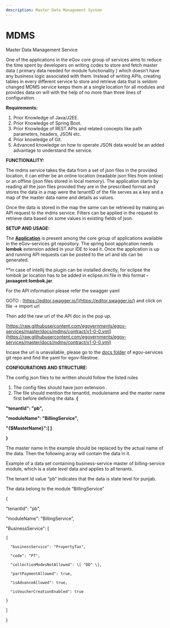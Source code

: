 ```yaml
---
description: Master Data Management System
---
```


# MDMS

Master Data Management Service 

One of the applications in the eGov core group of services aims to reduce the time spent by developers on writing codes to store and fetch master data \( primary data needed for module functionality \) which doesn’t have any business logic associated with them. Instead of writing APIs, creating tables in every different service to store and retrieve data that is seldom changed MDMS service keeps them at a single location for all modules and provides data on will with the help of no more than three lines of configuration. 

**Requirements:**

1. Prior Knowledge of Java/J2EE.
2. Prior Knowledge of Spring Boot.
3. Prior Knowledge of REST APIs and related concepts like path parameters, headers, JSON etc.
4. Prior knowledge of Git.
5. Advanced knowledge on how to operate JSON data would be an added advantage to understand the service.

**FUNCTIONALITY:**

The mdms service takes the data from a set of json files in the provided location, it can either be an online location \(readable json files from online\) or an offline \(json files stored in local memory\). The application starts by reading all the json files provided they are in the prescribed format and stores the data in a map were the tenantID of the file serves as a key and a map of the master data name and  details as values.

Once the data is stored in the map the same can be retrieved by making an API request to the mdms service. Filters can be applied in the request to retrieve data based on some values in existing fields of json.

**SETUP AND USAGE:**

The [**Application**](https://github.com/egovernments/egov-services/tree/master/core/egov-mdms-service) is present among the core group of applications available in the eGov-services git repository.  The spring boot application needs **lombok** extension added in your IDE to load it. Once the application is up and running API requests can be posted to the url and ids can be generated. 

\*\*in case of intellij the plugin can be installed directly, for eclipse the lombok jar location has to be added in eclipse.ini file in this format **-javaagent:lombok.jar**.

For the API information please refer the swagger yaml 

GOTO : [https://editor.swagger.io/](https://editor.swagger.io/)  and click on file -&gt; import url 

Then add the raw url of the API doc in the pop up. 

[https://raw.githubusercontent.com/egovernments/egov-services/master/docs/mdms/contract/v1-0-0.yml](https://raw.githubusercontent.com/egovernments/egov-services/master/docs/mdms/contract/v1-0-0.yml)

Incase the url is unavailable, please go to the [docs folder](https://github.com/egovernments/egov-services/tree/master/docs) of egov-services git repo and find the yaml for egov-filestroe.

**CONFIGURATIONS AND STRUCTURE:**  
  
The config json files to be written should follow the listed rules 

1. The config files should have json extension .  
2. The file should mention the tenantId, modulename and the master name first before defining the data.  **{**

  **"tenantId": "pb",**  
  


  **"moduleName": "BillingService",**  
  


  **"{$MasterName}":\[ \]**

**}**  
  


The master name in the example should be replaced by the actual name of the data. Then the following array will contain the data in it.

Example of a data set containing business-service master of billing-service module, which is a state level data and applies to all tenants.

The tenant Id value “pb” indicates that the data is state level for punjab.

The data belong to the module “BillingService”

{

  "tenantId": "pb",

  "moduleName": "BillingService",

 "BusinessService": \[

    {

      "businessService": "PropertyTax",

      "code": "PT",

      "collectionModesNotAllowed": \[ "DD" \],

      "partPaymentAllowed": true,

      "isAdvanceAllowed": true,

      "isVoucherCreationEnabled": true

    }

  \]

}

